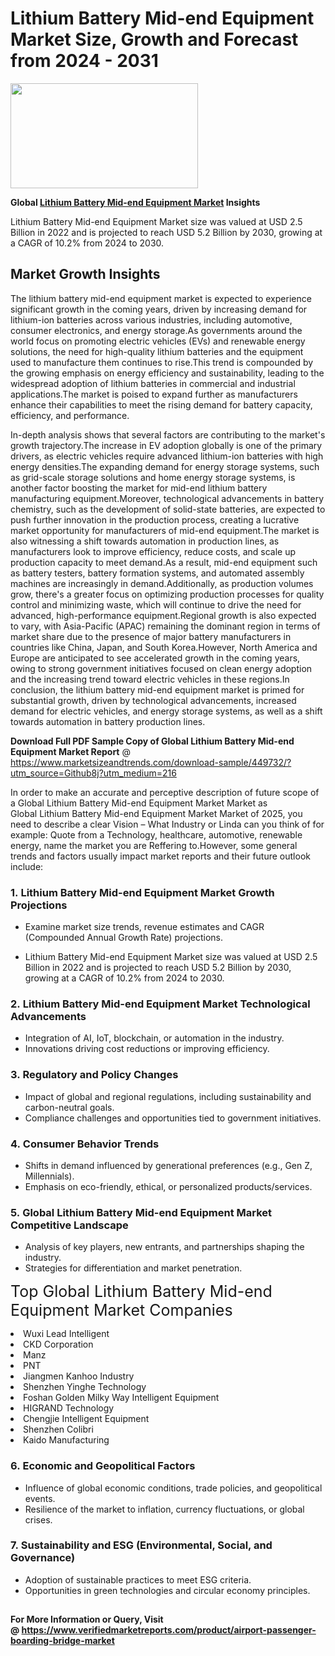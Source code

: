 <H1>Lithium Battery Mid-end Equipment Market Size, Growth and Forecast from 2024 - 2031</H1><img class="aligncenter size-medium wp-image-584254" src="https://thirdeyenews.in/wp-content/uploads/2024/09/Global-Market-Research-300x168.jpeg" alt="" width="300" height="168" /><p><strong>Global&nbsp;<a href="https://www.marketsizeandtrends.com/download-sample/449732/?utm_source=Github8j?utm_medium=216">Lithium Battery Mid-end Equipment Market</a> Insights</strong></p><p>Lithium Battery Mid-end Equipment Market size was valued at USD 2.5 Billion in 2022 and is projected to reach USD 5.2 Billion by 2030, growing at a CAGR of 10.2% from 2024 to 2030.</p><p><h2>Market Growth Insights</h2> <p>The lithium battery mid-end equipment market is expected to experience significant growth in the coming years, driven by increasing demand for lithium-ion batteries across various industries, including automotive, consumer electronics, and energy storage.As governments around the world focus on promoting electric vehicles (EVs) and renewable energy solutions, the need for high-quality lithium batteries and the equipment used to manufacture them continues to rise.This trend is compounded by the growing emphasis on energy efficiency and sustainability, leading to the widespread adoption of lithium batteries in commercial and industrial applications.The market is poised to expand further as manufacturers enhance their capabilities to meet the rising demand for battery capacity, efficiency, and performance. </p> <p>In-depth analysis shows that several factors are contributing to the market's growth trajectory.The increase in EV adoption globally is one of the primary drivers, as electric vehicles require advanced lithium-ion batteries with high energy densities.The expanding demand for energy storage systems, such as grid-scale storage solutions and home energy storage systems, is another factor boosting the market for mid-end lithium battery manufacturing equipment.Moreover, technological advancements in battery chemistry, such as the development of solid-state batteries, are expected to push further innovation in the production process, creating a lucrative market opportunity for manufacturers of mid-end equipment.The market is also witnessing a shift towards automation in production lines, as manufacturers look to improve efficiency, reduce costs, and scale up production capacity to meet demand.As a result, mid-end equipment such as battery testers, battery formation systems, and automated assembly machines are increasingly in demand.Additionally, as production volumes grow, there's a greater focus on optimizing production processes for quality control and minimizing waste, which will continue to drive the need for advanced, high-performance equipment.Regional growth is also expected to vary, with Asia-Pacific (APAC) remaining the dominant region in terms of market share due to the presence of major battery manufacturers in countries like China, Japan, and South Korea.However, North America and Europe are anticipated to see accelerated growth in the coming years, owing to strong government initiatives focused on clean energy adoption and the increasing trend toward electric vehicles in these regions.In conclusion, the lithium battery mid-end equipment market is primed for substantial growth, driven by technological advancements, increased demand for electric vehicles, and energy storage systems, as well as a shift towards automation in battery production lines.</p><p><span class=""><strong>Download Full PDF Sample Copy of Global Lithium Battery Mid-end Equipment Market Report</strong> @ <a href="https://www.marketsizeandtrends.com/download-sample/449732/?utm_source=Github8j?utm_medium=216" target="_blank">https://www.marketsizeandtrends.com/download-sample/449732/?utm_source=Github8j?utm_medium=216</a></span></p><p>In order to make an accurate and perceptive description of future scope of a Global&nbsp;Lithium Battery Mid-end Equipment Market Market as Global&nbsp;Lithium Battery Mid-end Equipment Market Market of 2025, you need to describe a clear Vision &ndash; What Industry or Linda can you think of for example: Quote from a Technology, healthcare, automotive, renewable energy, name the market you are Reffering to.However, some general trends and factors usually impact market reports and their future outlook include:</p><h3>1.&nbsp;<strong>Lithium Battery Mid-end Equipment Market Growth Projections</strong></h3><ul><li>Examine market size trends, revenue estimates and CAGR (Compounded Annual Growth Rate) projections.</li><li><p>Lithium Battery Mid-end Equipment Market size was valued at USD 2.5 Billion in 2022 and is projected to reach USD 5.2 Billion by 2030, growing at a CAGR of 10.2% from 2024 to 2030.</p></li></ul><h3>2.&nbsp;<strong>Lithium Battery Mid-end Equipment Market Technological Advancements</strong></h3><ul><li>Integration of AI, IoT, blockchain, or automation in the industry.</li><li>Innovations driving cost reductions or improving efficiency.</li></ul><h3>3.&nbsp;<strong>Regulatory and Policy Changes</strong></h3><ul><li>Impact of global and regional regulations, including sustainability and carbon-neutral goals.</li><li>Compliance challenges and opportunities tied to government initiatives.</li></ul><h3>4.&nbsp;<strong>Consumer Behavior Trends</strong></h3><ul><li>Shifts in demand influenced by generational preferences (e.g., Gen Z, Millennials).</li><li>Emphasis on eco-friendly, ethical, or personalized products/services.</li></ul><h3>5.&nbsp;<strong>Global Lithium Battery Mid-end Equipment Market Competitive Landscape</strong></h3><ul><li>Analysis of key players, new entrants, and partnerships shaping the industry.</li><li>Strategies for differentiation and market penetration.</li></ul><p data-pm-slice="1 1 []"><span style="color: inherit; font-family: inherit; font-size: 25px;">Top Global Lithium Battery Mid-end Equipment Market Companies</span></p><div class="" data-test-id=""><p><li>Wuxi Lead Intelligent</li><li> CKD Corporation</li><li> Manz</li><li> PNT</li><li> Jiangmen Kanhoo Industry</li><li> Shenzhen Yinghe Technology</li><li> Foshan Golden Milky Way Intelligent Equipment</li><li> HIGRAND Technology</li><li> Chengjie Intelligent Equipment</li><li> Shenzhen Colibri</li><li> Kaido Manufacturing</li></p></div><h3>6.&nbsp;<strong>Economic and Geopolitical Factors</strong></h3><ul><li>Influence of global economic conditions, trade policies, and geopolitical events.</li><li>Resilience of the market to inflation, currency fluctuations, or global crises.</li></ul><h3>7.&nbsp;<strong>Sustainability and ESG (Environmental, Social, and Governance)</strong></h3><ul><li>Adoption of sustainable practices to meet ESG criteria.</li><li>Opportunities in green technologies and circular economy principles.</li></ul><h2><strong style="font-size: 14px;">For More Information or Query, Visit @&nbsp;</strong><a style="background-color: #ffffff; font-size: 14px;" href="https://www.marketsizeandtrends.com/report/lithium-battery-mid-end-equipment-market/" target="_blank">https://www.verifiedmarketreports.com/product/airport-passenger-boarding-bridge-market</a></h2>
